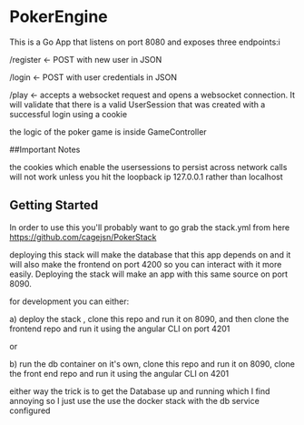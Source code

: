 
# PokerEngine

This is a Go App that listens on port 8080 and exposes three endpoints:i

/register <- POST with new user in JSON

/login <- POST with user credentials in JSON

/play <- accepts a websocket request and opens a websocket connection. It will validate that there is a valid UserSession that was created with a successful login using a cookie

the logic of the poker game is inside GameController

##Important Notes

the cookies which enable the usersessions to persist across network calls will not work unless you hit the loopback ip 127.0.0.1 rather than localhost


## Getting Started


In order to use this you'll probably want to go grab the stack.yml from here https://github.com/cagejsn/PokerStack

deploying this stack will make the database that this app depends on and it will also make the frontend on port 4200 so you can interact with it more easily. Deploying the stack will make an app with this same source on port 8090.

for development you can either:

a) deploy the stack , clone this repo and run it on 8090, and then clone the frontend repo and run it using the angular CLI on port 4201

or 

b) run the db container on it's own, clone this repo and run it on 8090, clone the front end repo and run it using the angular CLI on 4201

either way the trick is to get the Database up and running which I find annoying so I just use the use the docker stack with the db service configured

